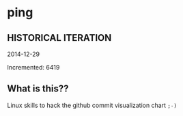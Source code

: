 # ping

## HISTORICAL ITERATION
2014-12-29

Incremented: 6419

## What is this?? 
Linux skills to hack the github commit visualization chart `;-)`
